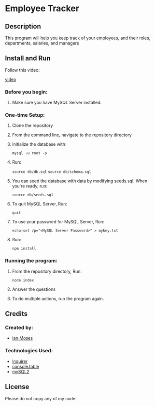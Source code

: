 # Employee Tracker

## Description

This program will help you keep track of your employees, and their roles, departments, salaries, and managers

## Install and Run

Follow this video:

[video]()

### Before you begin:

1. Make sure you have MySQL Server installed.

### One-time Setup:

1. Clone the repository
2. From the command line, navigate to the repository directory
3. Initialize the database with:

    ```mysql -u root -p```

4. Run:

    ```source db/db.sql```
    ```source db/schema.sql```

5. You can seed the database with data by modifying seeds.sql. When you're ready, run:

    ```source db/seeds.sql```

6. To quit MySQL Server, Run:

    ```quit```

7. To use your password for MySQL Server, Run:

    ```echo|set /p="<MySQL Server Password>" > mykey.txt```

8. Run:

    ```npm install```


### Running the program:

1. From the repository directory, Run:

    ```node index```

2. Answer the questions
3. To do multiple actions, run the program again.

## Credits

### Created by:
* [Ian Moses](https://github.com/Moses-Ian)

### Technologies Used:
* [Inquirer](https://www.npmjs.com/package/inquirer)
* [console.table](https://www.npmjs.com/package/console.table)
* [mySQL2](https://www.npmjs.com/package/mysql2)

## License

Please do not copy any of my code.
